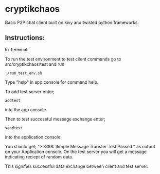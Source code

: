 cryptikchaos
============

Basic P2P chat client built on kivy and twisted python frameworks.

Instructions:
-------------

In Terminal:

To run the test environment to test client commands go to src/cryptikchaos/test and run
```
./run_test_env.sh
```

Type "help" in app console for command help.

To add test server enter;
```
addtest
```
into the app console.

Then to test successful message exchange enter;
```
sendtest
```
into the application console.

You should get;
">>888: Simple Message Transfer Test Passed."
as output on your Application console. On the test server you will get a message indicating
reciept of random data.

This signifies successful data exchange between client and test server.
